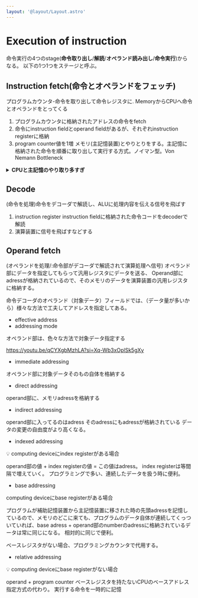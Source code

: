 ```yaml
---
layout: '@layout/Layout.astro'
---
```

# Execution of instruction
命令実行の4つのstage(**命令取り出し**/**解読**/**オペランド読み出し**/**命令実行**)からなる。
以下の1つ1つをステージと呼ぶ。
## **Instruction fetch**(命令とオペランドをフェッチ)
プログラムカウンタ-命令を取り出して命令レジスタに. MemoryからCPUへ命令とオペランドをとってくる
1. プログラムカウンタに格納されたアドレスの命令をfetch
2. 命令にinstruction fieldとoperand fieldがあるが、それぞれinstruction registerに格納   
3. program counter値を1増
メモリ(主記憶装置)とやりとりをする。主記憶に格納された命令を順番に取り出して実行する方式。ノイマン型。Von Nemann Bottleneck

<details>
    <summary style="font-weight: bold;">
        CPUと主記憶のやり取り多すぎ
    </summary>
    <p>
        CPUと主記憶の間でやりとりが頻繁に行われるので両者間のデータ転送能力がコンピュータの性能向上を妨げる。キャッシュメモリで解決。
    </p>
</details>

## **Decode**
(命令を処理)命令をデコーダで解読し、ALUに処理内容を伝える信号を飛ばす
1. instruction register instruction fieldに格納された命令コードをdecoderで解読
2. 演算装置に信号を飛ばすなどする

## **Operand fetch**
(オペランドを処理/:命令部がデコーダで解読されて演算処理へ信号)
オペランド部にデータを指定してもらって汎用レジスタにデータを送る、
Operand部にadressが格納されているので、そのメモリのデータを演算装置の汎用レジスタに格納する。

命令デコーダのオペランド（対象データ）フィールドでは、（データ量が多いから）様々な方法で工夫してアドレスを指定してある。

* effective address
* addressing mode

オペランド部は、色々な方法で対象データ指定する

https://youtu.be/qCYXgbMzhLA?si=Xq-Wb3xOplSk5gXy

- immediate addressing

オペランド部に対象データそのもの自体を格納する

- direct addressing

operand部に、メモリadressを格納する                    

- indirect addressing

operand部に入ってるのはadress
そのadressにもadressが格納されている
データの変更の自由度がより高くなる。                                      

- indexed addressing

<aside>
💡 computing deviceにindex registerがある場合

</aside>

operand部の値 + index registerの値 = この値はadress。                                index registerは等間隔で増えていく。                                プログラミングで多い、連続したデータを扱う時に便利。                           

- base addressing

computing deviceにbase registerがある場合

プログラムが補助記憶装置から主記憶装置に移された時の先頭adressを記憶しているので、メモリのどこに来ても、プログラムのデータ自体が連続してくっついていれば、base adress + operand部のnumberのadressに格納されているデータは常に同じになる。                                相対的に同じで便利。                           


ベースレジスタがない場合、プログラミングカウンタで代用する。

- relative addressing

<aside>
💡 computing deviceにbase registerがない場合
</aside>

operand + program counter
ベースレジスタを持たないCPUのベースアドレス指定方式の代わり。
実行する命令を一時的に記憶